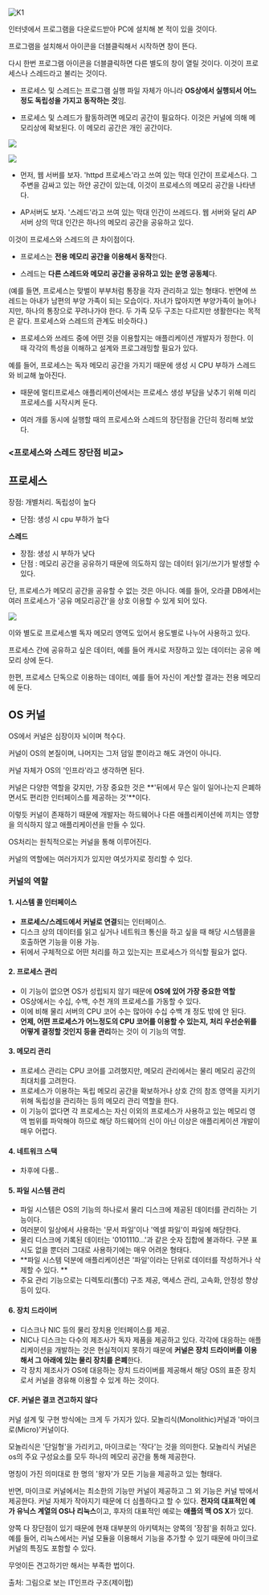 ![K1](https://user-images.githubusercontent.com/15938354/110806690-a4cd0580-82c5-11eb-8f5c-e41d9ca406c5.jpg)

인터넷에서 프로그램을 다운로드받아 PC에 설치해 본 적이 있을 것이다. 


프로그램을 설치해서 아이콘을 더블클릭해서 시작하면 창이 뜬다.

다시 한번 프로그램 아이콘을 더블클릭하면 다른 별도의 창이 열릴 것이다. 이것이 프로세스나 스레드라고 불리는 것이다.


- 프로세스 및 스레드는 프로그램 실행 파일 자체가 아니라 **OS상에서 실행되서 어느 정도 독립성을 가지고 동작하는 것**임.


- 프로세스 및 스레드가 활동하려면 메모리 공간이 필요하다. 
이것은 커널에 의해 메모리상에 확보된다. 이 메모리 공간은 개인 공간이다.

![](https://images.velog.io/images/sandartchip/post/ee0dc559-96f3-40a2-8910-fd3e8a39e691/K1.jpg)

![](https://images.velog.io/images/sandartchip/post/3c1d6dc6-d35b-488e-a74c-c75e7d3baf93/K3.jpg)

- 먼저, 웹 서버를 보자. 'httpd 프로세스'라고 쓰여 있는 막대 인간이 프로세스다. 
그 주변을 감싸고 있는 하얀 공간이 있는데, 이것이 프로세스의 메모리 공간을 나타낸다. 


- AP서버도 보자. '스레드'라고 쓰여 있는 막대 인간이 쓰레드다. 
웹 서버와 달리 AP서버 상의 막대 인간은 하나의 메모리 공간을 공유하고 있다. 

이것이 프로세스와 스레드의 큰 차이점이다. 

- 프로세스는 **전용 메모리 공간을 이용해서 동작**한다. 

- 스레드는 **다른 스레드와 메모리 공간을 공유하고 있는 운명 공동체**다.


(예를 들면, 프로세스는 맞벌이 부부처럼 통장을 각자 관리하고 있는 형태다. 반면에 쓰레드는 아내가 남편의 부양 가족이 되는 모습이다. 자녀가 많아지면 부양가족이 늘어나지만, 하나의 통장으로 꾸려나가야 한다. 두 가족 모두 구조는 다르지만 생활한다는 목적은 같다. 프로세스와 스레드의 관계도 비슷하다.)


- 프로세스와 쓰레드 중에 어떤 것을 이용할지는 애플리케이션 개발자가 정한다. 이 때 각각의 특성을 이해하고 설계와 프로그래밍할 필요가 있다. 

예를 들어, 프로세스는 독자 메모리 공간을 가지기 때문에 생성 시 CPU 부하가 스레드와 비교해 높아진다.

- 때문에 멀티프로세스 애플리케이션에서는 프로세스 생성 부담을 낮추기 위해 미리 프로세스를 시작시켜 둔다. 
 

- 여러 개를 동시에 실행할 때의 프로세스와 스레드의 장단점을 간단히 정리해 보았다.

### <프로세스와 스레드 장단점 비교>


**프로세스**
- 
장점: 개별처리.
독립성이 높다 
- 단점: 생성 시 cpu 부하가 높다

**스레드** 
- 장점: 생성 시 부하가 낮다 
- 단점 : 메모리 공간을 공유하기 때문에 의도하지 않는 데이터 읽기/쓰기가 발생할 수 있다.

단, 프로세스가 메모리 공간을 공유할 수 없는 것은 아니다. 예를 들어, 오라클 DB에서는 여러 프로세스가 '공유 메모리공간'을 상호 이용할 수 있게 되어 있다.


 
![](https://images.velog.io/images/sandartchip/post/428a73bf-55f9-4e61-939c-7861b979672f/K2.jpg)

이와 별도로 프로세스별 독자 메모리 영역도 있어서 용도별로 나누어 사용하고 있다.

프로세스 간에 공유하고 싶은 데이터, 예를 들어 캐시로 저장하고 있는 데이터는 공유 메모리 상에 둔다.

한편, 프로세스 단독으로 이용하는 데이터, 예를 들어 자신이 계산할 결과는 전용 메모리에 둔다.

## OS 커널
 

OS에서 커널은 심장이자 뇌이며 척수다.

커널이 OS의 본질이며, 나머지는 그저 덤일 뿐이라고 해도 과언이 아니다.

커널 자체가 OS의 '인프라'라고 생각하면 된다.

커널은 다양한 역할을 갖지만, 가장 중요한 것은 **'뒤에서 무슨 일이 일어나는지 은폐하면서도 편리한 인터페이스를 제공하는 것'**이다.

이렇듯 커널이 존재하기 때문에 개발자는 하드웨어나 다른 애플리케이션에 끼치는 영향을 의식하지 않고 애플리케이션을 만들 수 있다.

OS처리는 원칙적으로는 커널을 통해 이루어진다.

커널의 역할에는 여러가지가 있지만 여섯가지로 정리할 수 있다.

### 커널의 역할

#### 1. 시스템 콜 인터페이스
- **프로세스/스레드에서 커널로 연결**되는 인터페이스. 
- 디스크 상의 데이터를 읽고 싶거나 네트워크 통신을 하고 싶을 때 해당 시스템콜을 호출하면 기능을 이용 가능.
- 뒤에서 구체적으로 어떤 처리를 하고 있는지는 프로세스가 의식할 필요가 없다. 

#### 2. 프로세스 관리
- 이 기능이 없으면 OS가 성립되지 않기 때문에 **OS에 있어 가장 중요한 역할**
- OS상에서는 수십, 수백, 수천 개의 프로세스를 가동할 수 있다.
- 이에 비해 물리 서버의 CPU 코어 수는 많아야 수십 수백 개 정도 밖에 안 된다.
- **언제, 어떤 프로세스가 어느정도의 CPU 코어를 이용할 수 있는지, 처리 우선순위를 어떻게 결정할 것인지 등을 관리**하는 것이 이 기능의 역할.

#### 3. 메모리 관리
- 프로세스 관리는 CPU 코어를 고려했지만, 메모리 관리에서는 물리 메모리 공간의 최대치를 고려한다.
- 프로세스가 이용하는 독립 메모리 공간을 확보하거나 상호 간의 참조 영역을 지키기 위해 독립성을 관리하는 등의 메모리 관리 역할을 한다.
- 이 기능이 없다면 각 프로세스는 자신 이외의 프로세스가 사용하고 있는 메모리 영역 범위를 파악해야 하므로 해당 하드웨어의 신이 아닌 이상은 애플리케이션 개발이 매우 어렵다.

#### 4. 네트워크 스택
- 차후에 다룸..

#### 5. 파일 시스템 관리
- 파일 시스템은 OS의 기능의 하나로서 물리 디스크에 제공된 데이터를 관리하는 기능이다.
- 여러분이 일상에서 사용하는 '문서 파일'이나 '엑셀 파일'이 파일에 해당한다.
- 물리 디스크에 기록된 데이터는 '0101110...'과 같은 숫자 집합에 불과하다. 구분 표시도 없을 뿐더러 그대로 사용하기에는 매우 어려운 형태다.
- **파일 시스템 덕분에 애플리케이션은 '파일'이라는 단위로 데이터를 작성하거나 삭제할 수 있다. **
- 주요 관리 기능으로는 디렉토리(폴더) 구조 제공, 액세스 관리, 고속화, 안정성 향상 등이 있다.

#### 6. 장치 드라이버
- 디스크나 NIC 등의 물리 장치용 인터페이스를 제공.
- NIC나 디스크는 다수의 제조사가 독자 제품을 제공하고 있다. 각각에 대응하는 애플리케이션을 개발하는 것은 현실적이지 못하기 때문에 **커널은 장치 드라이버를 이용해서 그 아래에 있는 물리 장치를 은폐**한다.
- 각 장치 제조사가 OS에 대응하는 장치 드라이버를 제공해서 해당 OS의 표준 장치로서 커널을 경유해 이용할 수 있게 하는 것이다.


#### CF. 커널은 결코 견고하지 않다
커널 설계 및 구현 방식에는 크게 두 가지가 있다. 모놀리식(Monolithic)커널과 '마이크로(Micro)'커널이다. 

모놀리식은 '단일형'을 가리키고, 마이크로는 '작다'는 것을 의미한다.
모놀리식 커널은 os의 주요 구성요소를 모두 하나의 메모리 공간을 통해 제공한다.

명칭이 가진 의미대로 한 명의 '왕자'가 모든 기능을 제공하고 있는 형태다.

반면, 마이크로 커널에서는 최소한의 기능만 커널이 제공하고 그 외 기능은 커널 밖에서 제공한다. 커널 자체가 작아지기 때문에 더 심플하다고 할 수 있다. **전자의 대표적인 예가 유닉스 계열의 OS나 리눅스**이고, 후자의 대표적인 예로는 **애플의 맥 OS X**가 있다.

양쪽 다 장단점이 있기 때문에 현재 대부분의 아키텍처는 양쪽의 '장점'을 취하고 있다. 예를 들어, 리눅스에서는 커널 모듈을 이용해서 기능을 추가할 수 있기 때문에 마이크로 커널의 특징도 포함할 수 있다.

무엇이든 견고하기만 해서는 부족한 법이다. 

출처: 그림으로 보는 IT인프라 구조(제이펍)
